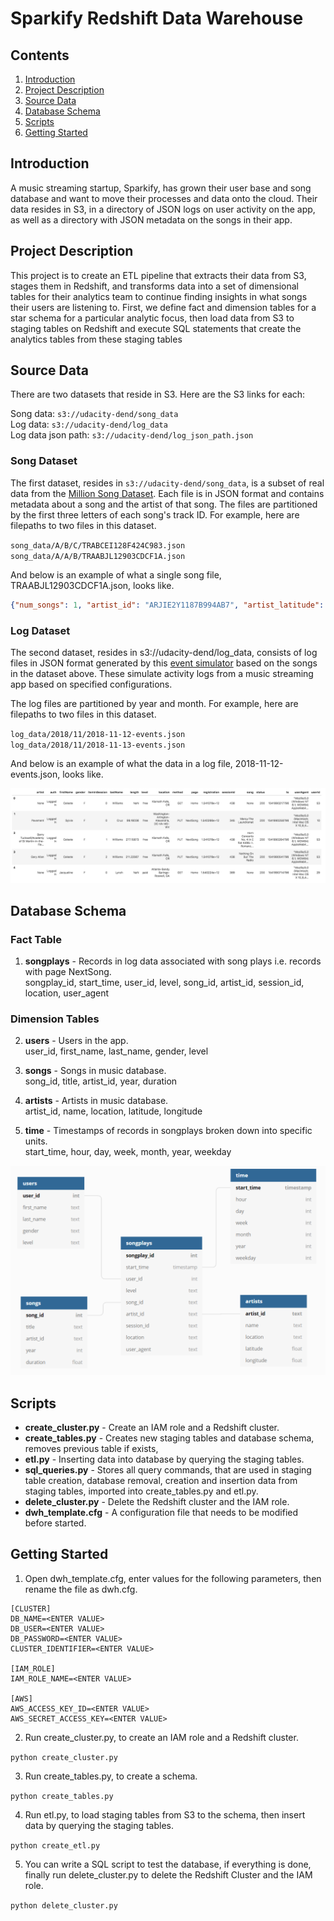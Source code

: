 # Sparkify Redshift Data Warehouse

## Contents

1. [Introduction](#Introduction)
2. [Project Description](#motivation)
3. [Source Data](#Datasets)
4. [Database Schema](#Schema)
5. [Scripts](#Scripts)
6. [Getting Started](#Started)


## Introduction<a name="installation"></a>

A music streaming startup, Sparkify, has grown their user base and song database and want to move their processes and data onto the cloud. Their data resides in S3, in a directory of JSON logs on user activity on the app, as well as a directory with JSON metadata on the songs in their app.

## Project Description<a name="motivation"></a>

This project is to create an ETL pipeline that extracts their data from S3, stages them in Redshift, and transforms data into a set of dimensional tables for their analytics team to continue finding insights in what songs their users are listening to. First, we define fact and dimension tables for a star schema for a particular analytic focus, then load data from S3 to staging tables on Redshift and execute SQL statements that create the analytics tables from these staging tables

## Source Data <a name="Datasets"></a>

There are two datasets that reside in S3. Here are the S3 links for each:

Song data: `s3://udacity-dend/song_data`</br>
Log data: `s3://udacity-dend/log_data`</br>
Log data json path: `s3://udacity-dend/log_json_path.json`

### Song Dataset

The first dataset, resides in `s3://udacity-dend/song_data`, is a subset of real data from the [Million Song Dataset](http://millionsongdataset.com/). Each file is in JSON format and contains metadata about a song and the artist of that song. The files are partitioned by the first three letters of each song's track ID. For example, here are filepaths to two files in this dataset.

`song_data/A/B/C/TRABCEI128F424C983.json`</br>
`song_data/A/A/B/TRAABJL12903CDCF1A.json`

And below is an example of what a single song file, TRAABJL12903CDCF1A.json, looks like.

```json
{"num_songs": 1, "artist_id": "ARJIE2Y1187B994AB7", "artist_latitude": null, "artist_longitude": null, "artist_location": "", "artist_name": "Line Renaud", "song_id": "SOUPIRU12A6D4FA1E1", "title": "Der Kleine Dompfaff", "duration": 152.92036, "year": 0}
```

### Log Dataset

The second dataset, resides in s3://udacity-dend/log_data, consists of log files in JSON format generated by this [event simulator](https://github.com/Interana/eventsim) based on the songs in the dataset above. These simulate activity logs from a music streaming app based on specified configurations.

The log files are partitioned by year and month. For example, here are filepaths to two files in this dataset.

`log_data/2018/11/2018-11-12-events.json`</br>
`log_data/2018/11/2018-11-13-events.json`



And below is an example of what the data in a log file, 2018-11-12-events.json, looks like.

![log-data](log-data.png)


## Database Schema <a name="Schema"></a>

### Fact Table
1. **songplays** - Records in log data associated with song plays i.e. records with page NextSong.</br>
songplay_id, start_time, user_id, level, song_id, artist_id, session_id, location, user_agent

### Dimension Tables
2. **users** - Users in the app.</br>
user_id, first_name, last_name, gender, level

3. **songs** - Songs in music database.</br>
song_id, title, artist_id, year, duration

4. **artists** - Artists in music database.</br>
artist_id, name, location, latitude, longitude

5. **time** - Timestamps of records in songplays broken down into specific units.</br>
start_time, hour, day, week, month, year, weekday

![schema](schema.png)

## Scripts <a name="Scripts"></a>

- **create_cluster.py** - Create an IAM role and a Redshift cluster.
- **create_tables.py** - Creates new staging tables and database schema, removes previous table if exists, 
- **etl.py** - Inserting data into database by querying the staging tables.
- **sql_queries.py** - Stores all query commands, that are used in staging table creation, database removal, creation and insertion data from staging tables, imported into create_tables.py and etl.py.
- **delete_cluster.py** - Delete the Redshift cluster and the IAM role.
- **dwh_template.cfg** - A configuration file that needs to be modified before started.

## Getting Started <a name="Started"></a>

1. Open dwh_template.cfg, enter values for the following parameters, then rename the file as dwh.cfg.
```
[CLUSTER]
DB_NAME=<ENTER VALUE>
DB_USER=<ENTER VALUE>
DB_PASSWORD=<ENTER VALUE>
CLUSTER_IDENTIFIER=<ENTER VALUE>

[IAM_ROLE]
IAM_ROLE_NAME=<ENTER VALUE>

[AWS]
AWS_ACCESS_KEY_ID=<ENTER VALUE>
AWS_SECRET_ACCESS_KEY=<ENTER VALUE>
```

2. Run create_cluster.py, to create an IAM role and a Redshift cluster. 

`python create_cluster.py`

3. Run create_tables.py, to create a schema. 

`python create_tables.py`

4. Run etl.py, to load staging tables from S3 to the schema, then insert data by querying the staging tables.

`python create_etl.py`

5. You can write a SQL script to test the database, if everything is done, finally run delete_cluster.py to delete the Redshift Cluster and the IAM role.

`python delete_cluster.py`